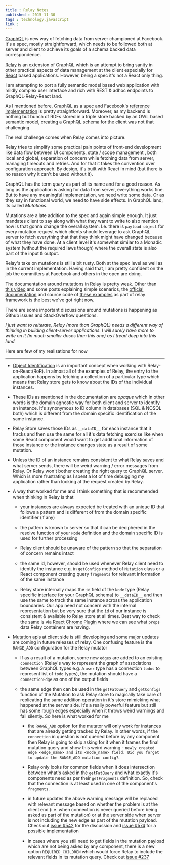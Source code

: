 ```yaml
---
title : Relay Notes
published : 2015-11-30
tags : technology,javascript
link : 
---
```


<!-- Object Identification & Mutations -->
<!-- --- -->

[GraphQL](http://facebook.github.io/graphql/) is new way of fetching data from server championed at Facebook. It's a spec, mostly straightforward, which needs to be followed both at server and client to achieve its goals of a schema backed data correspondence.

[Relay](https://facebook.github.io/relay/) is an extension of GraphQL which is an attempt to bring sanity in other practical aspects of data management at the client especially for [React](http://facebook.github.io/react/index.html) based applications. However, being a spec it's not a React only thing.

I am attempting to port a fully semantic model based web application with mildly complex user interface and rich with REST & adhoc endpoints to GraphQL-Relay-React land.

As I mentioned before, GraphQL as a spec and Facebook's [reference implementation](https://github.com/graphql/graphql-js) is pretty straightforward. Moreover, as my backend is nothing but bunch of RDFs stored in a triple store backed by an OWL based semantic model, creating a GraphQL schema for the client was not that challenging.

The real challenge comes when Relay comes into picture.

Relay tries to simplify some practical pain points of front-end development like data flow between UI components, state  / scope management , both local and global, separation of concern while fetching data from server, managing timeouts and retries. And for that it takes the convention over configuration approach. By design, it's built with React in mind (but there is no reason why it can't be used without it).

GraphQL has the term *query* as part of its name and for a good reason. As long as the application is asking for data from server, everything works fine. But to have any meaningful implementation, we need write some data. Or as they say in functional world, we need to have side effects. In GraphQL land, its called *Mutations*.

Mutations are a late addition to the spec and again simple enough. It just mandates client to say along with what they want to write to also mention how is that gonna change the overall system. I.e. there is `payload object` for every mutation request which clients should leverage to ask GraphQL server to fetch everything that that they think might have changed because of what they have done. At a client level it's somewhat similar to a Monadic system (without the required laws though) where the overall state is also part of the input & output.

Relay's take on mutations is still a bit rusty. Both at the spec level as well as in the current implementation. Having said that, I am pretty confident on the job the committers at Facebook and others in the open are doing.

The documentation around mutations in Relay is pretty weak. Other than [this video](https://www.youtube.com/watch?v=mmke4w4gc6c) and some posts explaining simple scenarios, the [official documentation](https://facebook.github.io/relay/docs/guides-mutations.html#content) and source code of [these examples](https://github.com/facebook/relay/tree/master/examples) as part of relay framework is the best we've got right now.

There are some important discussions around mutations is happening as Github issues and StackOverflow questions.

*I just want to reiterate, Relay (more than GraphQL) needs a different way of thinking in building client-server applications. I will surely have more to write on it (in much smaller doses than this one) as I tread deep into this land.*

Here are few of my realisations for now

---

- [Object Identification](https://facebook.github.io/relay/docs/graphql-object-identification.html#content) is an important concept when working with Relay-on-React(RoR). In almost all of the examples of Relay, the entry to the application happens by fetching a collection of a particular type which means that Relay store gets to know about the IDs of the individual instances.

 - These IDs as mentioned in the documentation are *opaque* which in other words is the domain agnostic way for both client and server to identify an instance. It's synonymous to ID column in databases (SQL & NOSQL both) which is different from the domain specific identification of the same instance.

 - Relay Store saves those IDs as `__dataID__` for each instance that it tracks and then use the same for all it's data fetching exercise like when some React component would want to get additional information of those instance or the instance changes state as a result of some mutation.

 - Unless the ID of an instance remains consistent to what Relay saves and what server sends, there will be weird warning / error messages from Relay. Or Relay won't bother creating the right query to GraphQL server. Which is more frustrating as I spent a lot of time debugging my application rather than looking at the request created by Relay.

 - A way that worked for me and I think something that is recommended when thinking in Relay is that

     - your instances are always expected be treated with an unique ID that follows a pattern and is different of from the domain specific identifier (if any)

      - the pattern is known to server so that it can be deciphered in the resolve function of your `Node` definition and the domain specific ID is used for further processing

     - Relay client should be unaware of the pattern so that the separation of concern remains intact

     - the same id, however, should be used whenever Relay client need to identify the instance e.g. in `getConfigs` method of `Mutation` class or a React component creating query `fragments` for relevant information of the same instance

     - Relay store internally maps the `id` field of the `Node` type (Relay specific interface for your GraphQL schema) to `__dataID__` and then use the same to track the same instance across the application boundaries. Our app need not concern with the internal representation but be very sure that the `id` of our instance is consistent & available to Relay store at all times. Best way to check the same is via [React Chrome Plugin](https://chrome.google.com/webstore/detail/react-developer-tools/fmkadmapgofadopljbjfkapdkoienihi) where we can see what `props` data Relay containers are having.

- [Mutation apis](https://facebook.github.io/relay/docs/api-reference-relay-mutation.html#content) at client side is still developing and some major updates are coming in future releases of relay. One confusing feature is the `RANGE_ADD` configuration for the Relay mutator

  - If as a result of a mutation, some new `edges` are added to an existing `connection` (Relay's way to represent the graph of associations between GraphQL types e.g. a `user` type has a connection `todos` to represent list of `todo` types), the mutation should have a `connectionEdge` as one of the output fields

  - the same edge then can be used in the `getFatQuery` and `getConfigs` function of the Mutation to ask Relay store to magically take care of replicating the same addition operation in it's store mimicking what happened at the server side. It's a really powerful feature but still has some rough edges especially when it throws weird warnings and fail silently. So here is what worked for me

     - the `RANGE_ADD` option for the mutator will only work for instances that are already getting tracked by Relay. In other words, if the `connection` in question is not queried before by any component then Relay is going to skip asking for it when it frames the final mutation query and show this weird warning - `newly created edge <edge_name> and its <node_name> field. Did you forget to update the RANGE_ADD mutation config?`.

      - Relay only looks for common fields when it does intersection between what's asked in the `getFatQuery` and what exactly it's components need as per their `getFragments` definition. So, check that the connection is at least used in one of the component's `fragments`.

     - in future updates the above warning message will be replaced with relevant message based on whether the problem is at the client end (i.e. when connection is never queried before being asked as part of the mutation) or at the server side when server is not including the new edge as part of the mutation payload. Check out [issue #542](https://github.com/facebook/relay/issues/542) for the discussion and [issue #574](https://github.com/facebook/relay/pull/574) for a possible implementation

      - in cases where you still need to get fields
in the mutation payload which are not being asked by any component, there is a new option `REQUIRED_CHILDREN` which would force Relay to include the relevant fields in its mutation query. Check out [issue #237](https://github.com/facebook/relay/issues/237)